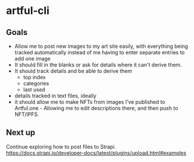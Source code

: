 # artful-cli

## Goals

- Allow me to post new images to my art site easily, with everything being tracked automatically
  instead of me having to enter separate entries to add one image
- It should fill in the blanks or ask for details where it can't derive them.
- It should track details and be able to derive them
  - top index
  - categories
  - last used
- details tracked in text files, ideally
- it should allow me to make NFTs from images I've published to Artful.one - Allowing me to edit descriptions there, and then push to NFT/IPFS.

## Next up

Continue exploring how to post files to Strapi. https://docs.strapi.io/developer-docs/latest/plugins/upload.html#examples
